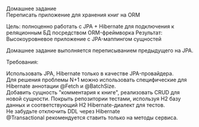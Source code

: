 Домашнее задание  
Переписать приложение для хранения книг на ORM  

Цель: полноценно работать с JPA + Hibernate для подключения к реляционным БД посредством ORM-фреймворка 
Результат: Высокоуровневое приложение с JPA-маппингом сущностей  

Домашнее задание выполняется переписыванием предыдущего на JPA.  

Требования:  

Использовать JPA, Hibernate только в качестве JPA-провайдера.  
Для решения проблемы N+1 можно использовать специфические для Hibernate аннотации @Fetch и @BatchSize.  
Добавить сущность "комментария к книге", реализовать CRUD для новой сущности. 
Покрыть репозитории тестами, используя H2 базу данных и соответствующий H2 Hibernate-диалект для тестов.  
Не забудьте отключить DDL через Hibernate  
@Transactional рекомендуется ставить только на методы сервиса.  